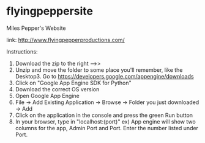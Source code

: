 flyingpeppersite
================

Miles Pepper's Website

link: http://www.flyingpepperproductions.com/

Instructions:

1. Download the zip to the right -->>
2. Unzip and move the folder to some place you'll remember, like the Desktop3. Go to https://developers.google.com/appengine/downloads  
4. Click on "Google App Engine SDK for Python"
5. Download the correct OS version
6. Open Google App Engine 
7. File -> Add Existing Application -> Browse -> Folder you just downloaded -> Add
8. Click on the application in the console and press the green Run button
9. In your browser, type in "localhost:(port)"
ex) App engine will show two columns for the app, Admin Port and Port. Enter the number listed under Port.   
